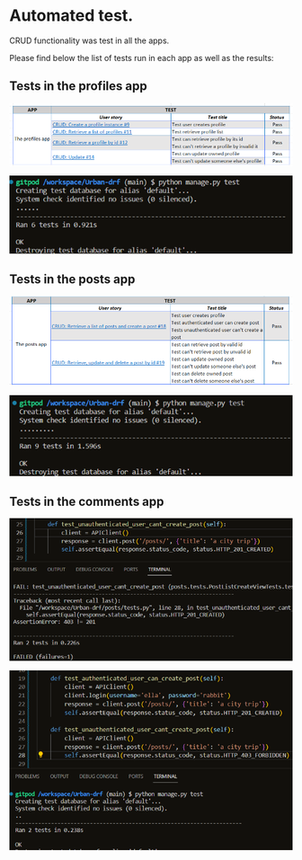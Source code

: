 # Automated test.

CRUD functionality was test in all the apps.

Please find below the list of tests run in each app as well as the results:

## Tests in the profiles app

![profiles_report](/static/images/test/picture_1.png)

![profiles_results](/static/images/test/picture_2.png)

## Tests in the posts app

![posts_report](/static/images/test/picture_3.png)

![posts_results](/static/images/test/picture_4.png)

## Tests in the comments app

![comments_results](/static/images/test/picture_5.png)

![comments_results](/static/images/test/picture_6.png)


